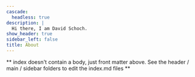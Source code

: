 ```yaml
---
cascade:
  headless: true
description: |
  Hi there, I am David Schoch. 
show_header: true
sidebar_left: false
title: About
---
```


** index doesn't contain a body, just front matter above.
See the header / main / sidebar folders to edit the index.md files **
